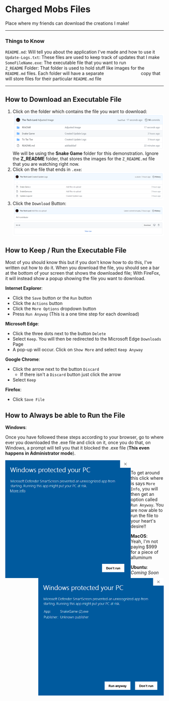 # Charged Mobs Files
Place where my friends can download the creations I make!

<hr>

### Things to Know
`README.md`: Will tell you about the application I've made and how to use it <br />
`Update-Logs.txt`: These files are used to keep track of updates that I make <br />
`SomeFileName.exe`: The executable file that you want to run <br />
`Z_README` Folder: That folder is used to hold stuff like images for the `README.md` files. Each folder will have a separate &emsp;&emsp;&emsp;&emsp;&emsp;&emsp;&emsp;&nbsp;&nbsp;&nbsp; copy that will store files for their particular `README.md` file

<hr>

## How to Download an Executable File

1. Click on the folder which contains the file you want to download: <br />
![Snake Game Folder](./Z_README/Snake-Game-Folder.png/)
We will be using the **Snake Game** folder for this demonstration. Ignore the **Z_README** folder, that stores the images for the `Z_README.md` file that you are watching right now.
1. Click on the file that ends in `.exe`: <br />
![Snake Game Files](./Z_README/Snake-Game-Files.png/)
1. Click the `Download` Button: <br />
![How To Download a File](./Z_README/How-To-Download-File.png/)

## How to Keep / Run the Executable File

Most of you should know this but if you don't know how to do this, I've written out how to do it. When you download the file, you should see a bar at the bottom of your screen that shows the downloaded file; With FireFox, it will instead show a popup showing the file you want to download.

**Internet Explorer**:

* Click the `Save` button or the `Run` button
* Click the `Actions` button
* Click the `More Options` dropdown button
* Press `Run Anyway` (This is a one time step for each download)

**Microsoft Edge**:

* Click the three dots next to the button `Delete`
* Select `Keep`. You will then be redirected to the Microsoft Edge `Downloads` Page
* A pop-up will occur. Click on `Show More` and select `Keep Anyway`

**Google Chrome**:

* Click the arrow next to the button `Discard`
  * If there isn't a `Discard` button just click the arrow
* Select `Keep`

**Firefox**:

* Click `Save File`

## How to Always be able to Run the File

**Windows**:

Once you have followed these steps according to your browser, go to where ever you downloaded the .exe file and click on it, once you do that, on Windows, a prompt will tell you that it blocked the .exe file (**This even happens in Administrator mode**). <br />

<div><img src="./Z_README/Windows-File-Warning.png" width=399 align="left" /><img src="./Z_README/Windows-File-Warning-2.png" width=399 align="right" /></div>

<br />

To get around this click where is says `More Info`, you will then get an option called `Run Anyway`. You are now able to run the file to your heart's desire!!

**MacOS**: <br /> 
Yeah, I'm not paying $999 for a piece of alluminum

**Ubuntu**: <br />
*Coming Soon*
